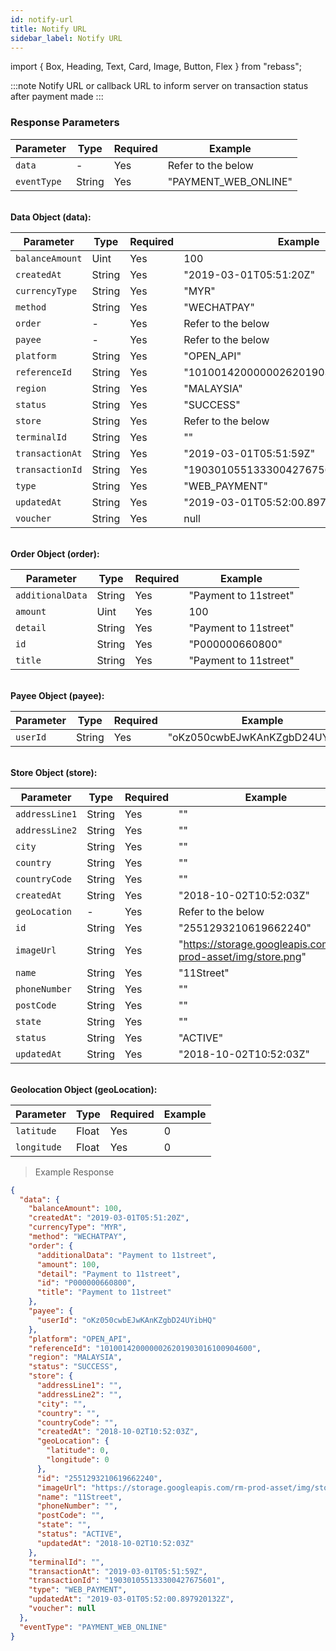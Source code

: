 ```yaml
---
id: notify-url
title: Notify URL
sidebar_label: Notify URL
---
```


import { Box, Heading, Text, Card, Image, Button, Flex } from "rebass";

:::note
Notify URL or callback URL to inform server on transaction status after payment made
:::

### Response Parameters

| Parameter   | Type   | Required | Example              |
| ----------- | ------ | -------- | -------------------- |
| `data`      | -      | Yes      | Refer to the below   |
| `eventType` | String | Yes      | "PAYMENT_WEB_ONLINE" |

<br/>
<strong>Data Object (data):</strong>

| Parameter       | Type   | Required | Example                              |
| --------------- | ------ | -------- | ------------------------------------ |
| `balanceAmount` | Uint   | Yes      | 100                                  |
| `createdAt`     | String | Yes      | "2019-03-01T05:51:20Z"               |
| `currencyType`  | String | Yes      | "MYR"                                |
| `method`        | String | Yes      | "WECHATPAY"                          |
| `order`         | -      | Yes      | Refer to the below                   |
| `payee`         | -      | Yes      | Refer to the below                   |
| `platform`      | String | Yes      | "OPEN_API"                           |
| `referenceId`   | String | Yes      | "1010014200000026201903016100904600" |
| `region`        | String | Yes      | "MALAYSIA"                           |
| `status`        | String | Yes      | "SUCCESS"                            |
| `store`         | String | Yes      | Refer to the below                   |
| `terminalId`    | String | Yes      | ""                                   |
| `transactionAt` | String | Yes      | "2019-03-01T05:51:59Z"               |
| `transactionId` | String | Yes      | "190301055133300427675601"           |
| `type`          | String | Yes      | "WEB_PAYMENT"                        |
| `updatedAt`     | String | Yes      | "2019-03-01T05:52:00.897920132Z"     |
| `voucher`       | String | Yes      | null                                 |

<br/>
<strong>Order Object (order):</strong>

| Parameter        | Type   | Required | Example               |
| ---------------- | ------ | -------- | --------------------- |
| `additionalData` | String | Yes      | "Payment to 11street" |
| `amount`         | Uint   | Yes      | 100                   |
| `detail`         | String | Yes      | "Payment to 11street" |
| `id`             | String | Yes      | "P000000660800"       |
| `title`          | String | Yes      | "Payment to 11street" |

<br/>
<strong>Payee Object (payee):</strong>

| Parameter | Type   | Required | Example                        |
| --------- | ------ | -------- | ------------------------------ |
| `userId`  | String | Yes      | "oKz050cwbEJwKAnKZgbD24UYibHQ" |

<br/>
<strong>Store Object (store):</strong>

| Parameter      | Type   | Required | Example                                                      |
| -------------- | ------ | -------- | ------------------------------------------------------------ |
| `addressLine1` | String | Yes      | ""                                                           |
| `addressLine2` | String | Yes      | ""                                                           |
| `city`         | String | Yes      | ""                                                           |
| `country`      | String | Yes      | ""                                                           |
| `countryCode`  | String | Yes      | ""                                                           |
| `createdAt`    | String | Yes      | "2018-10-02T10:52:03Z"                                       |
| `geoLocation`  | -      | Yes      | Refer to the below                                           |
| `id`           | String | Yes      | "2551293210619662240"                                        |
| `imageUrl`     | String | Yes      | "https://storage.googleapis.com/rm-prod-asset/img/store.png" |
| `name`         | String | Yes      | "11Street"                                                   |
| `phoneNumber`  | String | Yes      | ""                                                           |
| `postCode`     | String | Yes      | ""                                                           |
| `state`        | String | Yes      | ""                                                           |
| `status`       | String | Yes      | "ACTIVE"                                                     |
| `updatedAt`    | String | Yes      | "2018-10-02T10:52:03Z"                                       |

<br/>
<strong>Geolocation Object (geoLocation):</strong>

| Parameter   | Type  | Required | Example |
| ----------- | ----- | -------- | ------- |
| `latitude`  | Float | Yes      | 0       |
| `longitude` | Float | Yes      | 0       |

> Example Response

```json
{
  "data": {
    "balanceAmount": 100,
    "createdAt": "2019-03-01T05:51:20Z",
    "currencyType": "MYR",
    "method": "WECHATPAY",
    "order": {
      "additionalData": "Payment to 11street",
      "amount": 100,
      "detail": "Payment to 11street",
      "id": "P000000660800",
      "title": "Payment to 11street"
    },
    "payee": {
      "userId": "oKz050cwbEJwKAnKZgbD24UYibHQ"
    },
    "platform": "OPEN_API",
    "referenceId": "1010014200000026201903016100904600",
    "region": "MALAYSIA",
    "status": "SUCCESS",
    "store": {
      "addressLine1": "",
      "addressLine2": "",
      "city": "",
      "country": "",
      "countryCode": "",
      "createdAt": "2018-10-02T10:52:03Z",
      "geoLocation": {
        "latitude": 0,
        "longitude": 0
      },
      "id": "2551293210619662240",
      "imageUrl": "https://storage.googleapis.com/rm-prod-asset/img/store.png",
      "name": "11Street",
      "phoneNumber": "",
      "postCode": "",
      "state": "",
      "status": "ACTIVE",
      "updatedAt": "2018-10-02T10:52:03Z"
    },
    "terminalId": "",
    "transactionAt": "2019-03-01T05:51:59Z",
    "transactionId": "190301055133300427675601",
    "type": "WEB_PAYMENT",
    "updatedAt": "2019-03-01T05:52:00.897920132Z",
    "voucher": null
  },
  "eventType": "PAYMENT_WEB_ONLINE"
}
```

